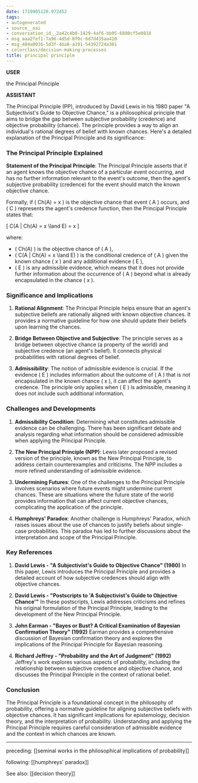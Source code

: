 ```yaml
---
date: 1719905120.972452
tags:
- autogenerated
- source__oai
- conversation_id__2a42c4b0-1429-4af6-bb95-6880cf5e0818
- msg_aaa2fef1-7a96-4d5d-8f0c-6d7d435aa410
- msg_484a0016-5d3f-4ba8-a191-54392724a381
- colorclass/decision-making-processes
title: principal principle
---
```


**USER**

the Principal Principle


**ASSISTANT**

The Principal Principle (PP), introduced by David Lewis in his 1980 paper "A Subjectivist's Guide to Objective Chance," is a philosophical principle that aims to bridge the gap between subjective probability (credence) and objective probability (chance). The principle provides a way to align an individual's rational degrees of belief with known chances. Here's a detailed explanation of the Principal Principle and its significance:

### The Principal Principle Explained

**Statement of the Principal Principle**: The Principal Principle asserts that if an agent knows the objective chance of a particular event occurring, and has no further information relevant to the event's outcome, then the agent's subjective probability (credence) for the event should match the known objective chance.

Formally, if \( Ch(A) = x \) is the objective chance that event \( A \) occurs, and \( C \) represents the agent's credence function, then the Principal Principle states that:

\[ C(A | Ch(A) = x \land E) = x \]

where:
- \( Ch(A) \) is the objective chance of \( A \),
- \( C(A | Ch(A) = x \land E) \) is the conditional credence of \( A \) given the known chance \( x \) and any additional evidence \( E \),
- \( E \) is any admissible evidence, which means that it does not provide further information about the occurrence of \( A \) beyond what is already encapsulated in the chance \( x \).

### Significance and Implications

1. **Rational Alignment**: The Principal Principle helps ensure that an agent's subjective beliefs are rationally aligned with known objective chances. It provides a normative guideline for how one should update their beliefs upon learning the chances.

2. **Bridge Between Objective and Subjective**: The principle serves as a bridge between objective chance (a property of the world) and subjective credence (an agent's belief). It connects physical probabilities with rational degrees of belief.

3. **Admissibility**: The notion of admissible evidence is crucial. If the evidence \( E \) includes information about the outcome of \( A \) that is not encapsulated in the known chance \( x \), it can affect the agent's credence. The principle only applies when \( E \) is admissible, meaning it does not include such additional information.

### Challenges and Developments

1. **Admissibility Condition**: Determining what constitutes admissible evidence can be challenging. There has been significant debate and analysis regarding what information should be considered admissible when applying the Principal Principle.

2. **The New Principal Principle (NPP)**: Lewis later proposed a revised version of the principle, known as the New Principal Principle, to address certain counterexamples and criticisms. The NPP includes a more refined understanding of admissible evidence.

3. **Undermining Futures**: One of the challenges to the Principal Principle involves scenarios where future events might undermine current chances. These are situations where the future state of the world provides information that can affect current objective chances, complicating the application of the principle.

4. **Humphreys' Paradox**: Another challenge is Humphreys' Paradox, which raises issues about the use of chances to justify beliefs about single-case probabilities. This paradox has led to further discussions about the interpretation and scope of the Principal Principle.

### Key References

1. **David Lewis - "A Subjectivist's Guide to Objective Chance" (1980)**
   In this paper, Lewis introduces the Principal Principle and provides a detailed account of how subjective credences should align with objective chances.

2. **David Lewis - "Postscripts to 'A Subjectivist's Guide to Objective Chance'"**
   In these postscripts, Lewis addresses criticisms and refines his original formulation of the Principal Principle, leading to the development of the New Principal Principle.

3. **John Earman - "Bayes or Bust? A Critical Examination of Bayesian Confirmation Theory" (1992)**
   Earman provides a comprehensive discussion of Bayesian confirmation theory and explores the implications of the Principal Principle for Bayesian reasoning.

4. **Richard Jeffrey - "Probability and the Art of Judgment" (1992)**
   Jeffrey's work explores various aspects of probability, including the relationship between subjective credence and objective chance, and discusses the Principal Principle in the context of rational belief.

### Conclusion

The Principal Principle is a foundational concept in the philosophy of probability, offering a normative guideline for aligning subjective beliefs with objective chances. It has significant implications for epistemology, decision theory, and the interpretation of probability. Understanding and applying the Principal Principle requires careful consideration of admissible evidence and the context in which chances are known.


---

preceding: [[seminal works in the philosophical implications of probability]]  


following: [[humphreys' paradox]]

See also: [[decision theory]]